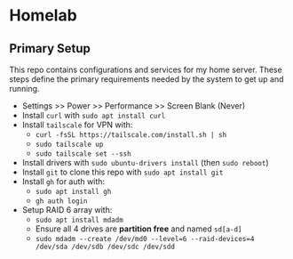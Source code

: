 # Homelab

## Primary Setup

This repo contains configurations and services for my home server.
These steps define the primary requirements needed by the system
to get up and running.

- Settings >> Power >> Performance >> Screen Blank (Never)
- Install `curl` with `sudo apt install curl`
- Install `tailscale` for VPN with:
  - `curl -fsSL https://tailscale.com/install.sh | sh`
  - `sudo tailscale up`
  - `sudo tailscale set --ssh`
- Install drivers with `sudo ubuntu-drivers install` (then `sudo reboot`)
- Install `git` to clone this repo with `sudo apt install git`
- Install `gh` for auth with:
  - `sudo apt install gh`
  - `gh auth login`
- Setup RAID 6 array with:
  - `sudo apt install mdadm`
  - Ensure all 4 drives are **partition free** and named `sd[a-d]`
  - `sudo mdadm --create /dev/md0 --level=6 --raid-devices=4 /dev/sda /dev/sdb /dev/sdc /dev/sdd`
